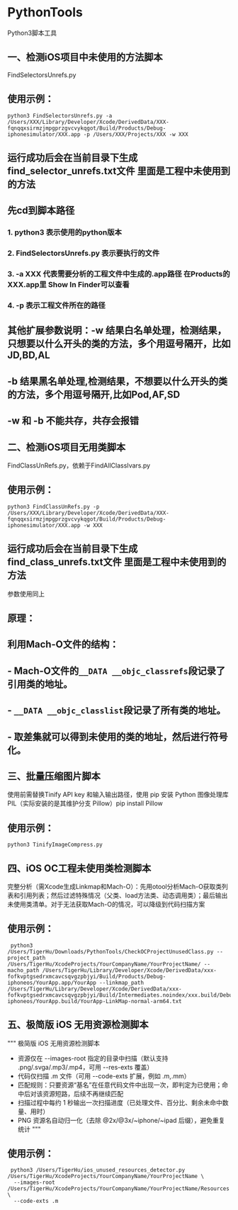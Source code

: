 # PythonTools
Python3脚本工具

## 一、检测iOS项目中未使用的方法脚本
FindSelectorsUnrefs.py
## 使用示例：

```
python3 FindSelectorsUnrefs.py -a /Users/XXX/Library/Developer/Xcode/DerivedData/XXX-fqnqqxsirmzjmpgprzgvcvykqgot/Build/Products/Debug-iphonesimulator/XXX.app -p /Users/XXX/Projects/XXX -w XXX
```

## 运行成功后会在当前目录下生成 find_selector_unrefs.txt文件 里面是工程中未使用到的方法

## 先cd到脚本路径

### 1. python3 表示使用的python版本

### 2. FindSelectorsUnrefs.py 表示要执行的文件

### 3. -a XXX 代表需要分析的工程文件中生成的.app路径 在Products的XXX.app里 Show In Finder可以查看

### 4. -p 表示工程文件所在的路径

## 其他扩展参数说明：-w 结果白名单处理，检测结果，只想要以什么开头的类的方法，多个用逗号隔开，比如JD,BD,AL

## -b 结果黑名单处理,检测结果，不想要以什么开头的类的方法，多个用逗号隔开,比如Pod,AF,SD

## -w 和 -b 不能共存，共存会报错




## 二、检测iOS项目无用类脚本
FindClassUnRefs.py，依赖于FindAllClassIvars.py
## 使用示例：

```
python3 FindClassUnRefs.py -p /Users/XXX/Library/Developer/Xcode/DerivedData/XXX-fqnqqxsirmzjmpgprzgvcvykqgot/Build/Products/Debug-iphonesimulator/XXX.app -w XXX
```

## 运行成功后会在当前目录下生成 find_class_unrefs.txt文件 里面是工程中未使用到的方法

参数使用同上

## 原理：
## 利用Mach-O文件的结构：
##  - Mach-O文件的`__DATA __objc_classrefs`段记录了引用类的地址。
##  - `__DATA __objc_classlist`段记录了所有类的地址。
##  - 取差集就可以得到未使用的类的地址，然后进行符号化。

## 三、批量压缩图片脚本
使用前需替换Tinify API key 和输入输出路径，使用 pip 安装 Python 图像处理库 PIL（实际安装的是其维护分支 Pillow）pip install Pillow

## 使用示例：

```
python3 TinifyImageCompress.py
```

## 四、iOS OC工程未使用类检测脚本
完整分析（需Xcode生成Linkmap和Mach-O）：先用otool分析Mach-O获取类列表和引用列表；然后过滤特殊情况（父类、load方法类、动态调用类）；最后输出未使用类清单。对于无法获取Mach-O的情况，可以降级到代码扫描方案

## 使用示例：

```
 python3 /Users/TigerHu/Downloads/PythonTools/CheckOCProjectUnusedClass.py --project_path /Users/TigerHu/XcodeProjects/YourCompanyName/YourProjectName/ --macho_path /Users/TigerHu/Library/Developer/Xcode/DerivedData/xxx-fofkvptgsedrxmcavcsqvgzpbjyi/Build/Products/Debug-iphoneos/YourApp.app/YourApp --linkmap_path /Users/TigerHu/Library/Developer/Xcode/DerivedData/xxx-fofkvptgsedrxmcavcsqvgzpbjyi/Build/Intermediates.noindex/xxx.build/Debug-iphoneos/YourApp.build/YourApp-LinkMap-normal-arm64.txt
```

## 五、极简版 iOS 无用资源检测脚本
"""
极简版 iOS 无用资源检测脚本
- 资源仅在 --images-root 指定的目录中扫描（默认支持 .png/.svga/.mp3/.mp4，可用 --res-exts 覆盖）
- 代码仅扫描 .m 文件（可用 --code-exts 扩展，例如 .m,.mm）
- 匹配规则：只要资源“基名”在任意代码文件中出现一次，即判定为已使用；命中后对该资源短路，后续不再继续匹配
- 扫描过程中每约 1 秒输出一次扫描进度（已处理文件、百分比、剩余未命中数量、用时）
- PNG 资源名自动归一化（去除 @2x/@3x/~iphone/~ipad 后缀），避免重复统计
"""

## 使用示例：

```
 python3 /Users/TigerHu/ios_unused_resources_detector.py /Users/TigerHu/XcodeProjects/YourCompanyName/YourProjectName \
  --images-root /Users/TigerHu/XcodeProjects/YourCompanyName/YourProjectName/Resources \
  --code-exts .m
```


